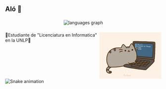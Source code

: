 <h2 align="left">Aló 👋</h2>

###

<div align="center">
  <img src="https://github-readme-stats.vercel.app/api/top-langs?username=GaloArri&locale=es&hide_title=false&layout=compact&card_width=320&langs_count=5&theme=gruvbox&hide_border=true" height="150" alt="languages graph"  />
</div>

###

<img align="right" height="150" src="https://raw.githubusercontent.com/fate0/fate0/master/artwork/pusheencode.gif"  />

###

<p align="left">🎴Estudiante de "Licenciatura en Informatica" en la UNLP🎴</p>

###

<br clear="both">

<img src="https://raw.githubusercontent.com/GaloArri/GaloArri/blob/output/snake.svg" alt="Snake animation" />

###
